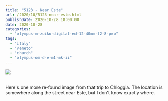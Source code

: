 ```yaml
---
title: "5123 - Near Este"
url: /2020/10/5123-near-este.html
publishDate: 2020-10-28 18:00:00
date: 2020-10-28
categories: 
  - "olympus-m-zuiko-digital-ed-12-40mm-f2-8-pro"
tags: 
  - "italy"
  - "veneto"
  - "church"
  - "olympus-om-d-e-m1-mk-ii"
---
```

<div class="container">
<div class="center"><a target="_blank" href="https://d25zfm9zpd7gm5.cloudfront.net/1200x1200/2018/20180512_132804_lr.jpg"><img class="webfeedsFeaturedVisual" src="https://d25zfm9zpd7gm5.cloudfront.net/0600x0600/2018/20180512_132804_lr.jpg" /></a></div>
</div>
<br />

Here's one more re-found image from that trip to Chioggia. The
location is somewhere along the street near Este, but I don't know
exactly where.